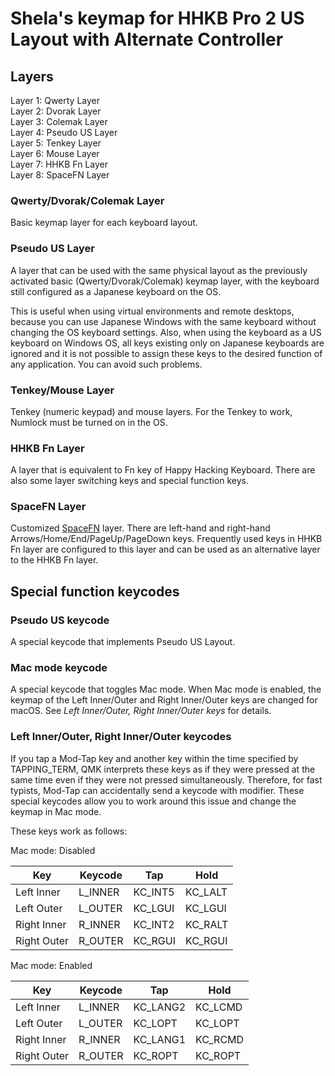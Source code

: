 # Shela's keymap for HHKB Pro 2 US Layout with Alternate Controller

## Layers

Layer 1: Qwerty Layer  
Layer 2: Dvorak Layer  
Layer 3: Colemak Layer  
Layer 4: Pseudo US Layer  
Layer 5: Tenkey Layer  
Layer 6: Mouse Layer  
Layer 7: HHKB Fn Layer  
Layer 8: SpaceFN Layer  

### Qwerty/Dvorak/Colemak Layer

Basic keymap layer for each keyboard layout.

### Pseudo US Layer

A layer that can be used with the same physical layout as the previously activated basic (Qwerty/Dvorak/Colemak) keymap layer, with the keyboard still configured as a Japanese keyboard on the OS.

This is useful when using virtual environments and remote desktops, because you can use Japanese Windows with the same keyboard without changing the OS keyboard settings. Also, when using the keyboard as a US keyboard on Windows OS, all keys existing only on Japanese keyboards are ignored and it is not possible to assign these keys to the desired function of any application. You can avoid such problems.

### Tenkey/Mouse Layer

Tenkey (numeric keypad) and mouse layers. For the Tenkey to work, Numlock must be turned on in the OS.

### HHKB Fn Layer

A layer that is equivalent to Fn key of Happy Hacking Keyboard. There are also some layer switching keys and special function keys.

### SpaceFN Layer

Customized [SpaceFN](https://geekhack.org/index.php?topic=51069.0) layer. There are left-hand and right-hand Arrows/Home/End/PageUp/PageDown keys. Frequently used keys in HHKB Fn layer are configured to this layer and can be used as an alternative layer to the HHKB Fn layer.

## Special function keycodes

### Pseudo US keycode

A special keycode that implements Pseudo US Layout.

### Mac mode keycode

A special keycode that toggles Mac mode. When Mac mode is enabled, the keymap of the Left Inner/Outer and Right Inner/Outer keys are changed for macOS. See _Left Inner/Outer, Right Inner/Outer keys_ for details.

### Left Inner/Outer, Right Inner/Outer keycodes

If you tap a Mod-Tap key and another key within the time specified by TAPPING_TERM, QMK interprets these keys as if they were pressed at the same time even if they were not pressed simultaneously. Therefore, for fast typists, Mod-Tap can accidentally send a keycode with modifier. These special keycodes allow you to work around this issue and change the keymap in Mac mode.

These keys work as follows:

Mac mode: Disabled

| Key         | Keycode | Tap     | Hold    |
| ----------- | ------- | ------- | ------- |
| Left Inner  | L_INNER | KC_INT5 | KC_LALT |
| Left Outer  | L_OUTER | KC_LGUI | KC_LGUI |
| Right Inner | R_INNER | KC_INT2 | KC_RALT |
| Right Outer | R_OUTER | KC_RGUI | KC_RGUI |

Mac mode: Enabled

| Key         | Keycode | Tap      | Hold    |
| ----------- | ------- | -------- | ------- |
| Left Inner  | L_INNER | KC_LANG2 | KC_LCMD |
| Left Outer  | L_OUTER | KC_LOPT  | KC_LOPT |
| Right Inner | R_INNER | KC_LANG1 | KC_RCMD |
| Right Outer | R_OUTER | KC_ROPT  | KC_ROPT |
